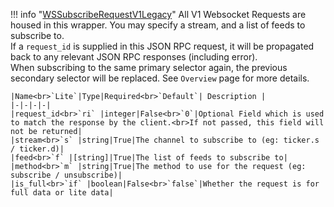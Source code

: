 !!! info "[WSSubscribeRequestV1Legacy](/../../schemas/ws_subscribe_request_v1_legacy)"
    All V1 Websocket Requests are housed in this wrapper. You may specify a stream, and a list of feeds to subscribe to.<br>If a `request_id` is supplied in this JSON RPC request, it will be propagated back to any relevant JSON RPC responses (including error).<br>When subscribing to the same primary selector again, the previous secondary selector will be replaced. See `Overview` page for more details.<br>

    |Name<br>`Lite`|Type|Required<br>`Default`| Description |
    |-|-|-|-|
    |request_id<br>`ri` |integer|False<br>`0`|Optional Field which is used to match the response by the client.<br>If not passed, this field will not be returned|
    |stream<br>`s` |string|True|The channel to subscribe to (eg: ticker.s / ticker.d)|
    |feed<br>`f` |[string]|True|The list of feeds to subscribe to|
    |method<br>`m` |string|True|The method to use for the request (eg: subscribe / unsubscribe)|
    |is_full<br>`if` |boolean|False<br>`false`|Whether the request is for full data or lite data|
